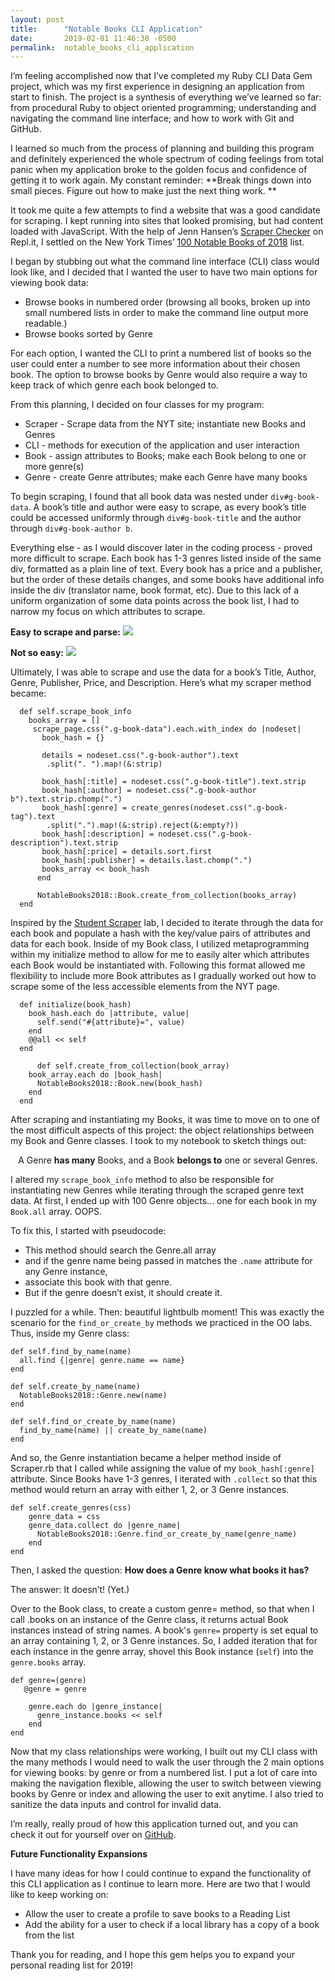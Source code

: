 ```yaml
---
layout: post
title:      "Notable Books CLI Application"
date:       2019-02-01 11:46:38 -0500
permalink:  notable_books_cli_application
---
```



I’m feeling accomplished now that I’ve completed my Ruby CLI Data Gem project, which was my first experience in designing an application from start to finish. The project is a synthesis of everything we’ve learned so far: from procedural Ruby to object oriented programming; understanding and navigating the command line interface; and how to work with Git and GitHub. 

I learned so much from the process of planning and building this program and definitely experienced the whole spectrum of coding feelings from total panic when my application broke to the golden focus and confidence of getting it to work again. My constant reminder: **Break things down into small pieces. Figure out how to make just the next thing work. **

It took me quite a few attempts to find a website that was a good candidate for scraping. I kept running into sites that looked promising, but had content loaded with JavaScript. With the help of Jenn Hansen’s [Scraper Checker](https://repl.it/@jenn_leigh_hansen/ScraperChecker?language=ruby) on Repl.it, I settled on the New York Times’ [100 Notable Books of 2018](https://www.nytimes.com/interactive/2018/11/19/books/review/100-notable-books.html) list. 

I began by stubbing out what the command line interface (CLI) class would look like, and I decided that I wanted the user to have two main options for viewing book data:

* Browse books in numbered order (browsing all books, broken up into small numbered lists in order to make the command line output more readable.)
* Browse books sorted by Genre

For each option, I wanted the CLI to print a numbered list of books so the user could enter a number to see more information about their chosen book. The option to browse books by Genre would also require a way to keep track of which genre each book belonged to. 

From this planning, I decided on four classes for my program: 

* Scraper - Scrape data from the NYT site; instantiate new Books and Genres
* CLI - methods for execution of the application and user interaction
* Book - assign attributes to Books; make each Book belong to one or more genre(s)
* Genre - create Genre attributes; make each Genre have many books

To begin scraping, I found that all book data was nested under `div#g-book-data`. A book’s title and author were easy to scrape, as every book’s title could be accessed uniformly through `div#g-book-title` and the author through `div#g-book-author b`.

Everything else - as I would discover later in the coding process -  proved more difficult to scrape. Each book has 1-3 genres listed inside of the same div, formatted as a plain line of text. Every book has a price and a publisher, but the order of these details changes, and some books have additional info inside the div (translator name, book format, etc). Due to this lack of a uniform organization of some data points across the book list, I had to narrow my focus on which attributes to scrape. 

**Easy to scrape and parse:**
![](https://drive.google.com/uc?export=view&id=1g73trR_KnHR0dTRKKjADExfUxUqGTYjS)


**Not so easy:**
![](https://drive.google.com/uc?export=view&id=15W2IQH8IWOpI9VLCUZ5_TPCua18_NIt0)

Ultimately, I was able to scrape and use the data for a book’s Title, Author, Genre, Publisher, Price, and Description. Here’s what my scraper method became: 

```
  def self.scrape_book_info
    books_array = []
     scrape_page.css(".g-book-data").each.with_index do |nodeset|
       book_hash = {}

       details = nodeset.css(".g-book-author").text
        .split(". ").map!(&:strip)
        
       book_hash[:title] = nodeset.css(".g-book-title").text.strip
       book_hash[:author] = nodeset.css(".g-book-author b").text.strip.chomp(".")
       book_hash[:genre] = create_genres(nodeset.css(".g-book-tag").text
        .split(".").map!(&:strip).reject(&:empty?))
       book_hash[:description] = nodeset.css(".g-book-description").text.strip
       book_hash[:price] = details.sort.first
       book_hash[:publisher] = details.last.chomp(".")
       books_array << book_hash
      end

      NotableBooks2018::Book.create_from_collection(books_array)
  end
```

Inspired by the [Student Scraper](https://github.com/norawolf/oo-student-scraper-online-web-pt-112618) lab, I decided to iterate through the data for each book and populate a hash with the key/value pairs of attributes and data for each book. Inside of my Book class, I utilized metaprogramming within my initialize method to allow for me to easily alter which attributes each Book would be instantiated with. Following this format allowed me flexibility to include more Book attributes as I gradually worked out how to scrape some of the less accessible elements from the NYT page. 

```
  def initialize(book_hash)
    book_hash.each do |attribute, value|
      self.send("#{attribute}=", value)
    end
    @@all << self
  end
	
	  def self.create_from_collection(book_array)
    book_array.each do |book_hash|
      NotableBooks2018::Book.new(book_hash)
    end
  end
```

After scraping and instantiating my Books, it was time to move on to one of the most difficult aspects of this project: the object relationships between my Book and Genre classes. I took to my notebook to sketch things out:

<center>A Genre <b>has many</b> Books, and a Book <b>belongs to</b> one or several Genres.</center>

I altered my `scrape_book_info` method to also be responsible for instantiating new Genres while iterating through the scraped genre text data. At first, I ended up with 100 Genre objects... one for each book in my `Book.all` array. OOPS.

To fix this, I started with pseudocode:

* This method should search the Genre.all array 
* and if the genre name being passed in matches the `.name` attribute for any Genre instance, 
* associate this book with that genre. 
* But if the genre doesn’t exist, it should create it.

I puzzled for a while. Then: beautiful lightbulb moment! This was exactly the scenario for the `find_or_create_by` methods we practiced in the OO labs. Thus, inside my Genre class:


```
def self.find_by_name(name)
  all.find {|genre| genre.name == name}
end

def self.create_by_name(name)
  NotableBooks2018::Genre.new(name)
end

def self.find_or_create_by_name(name)
  find_by_name(name) || create_by_name(name)
end
```


And so, the Genre instantiation became a helper method inside of Scraper.rb that I called while assigning the value of my `book_hash[:genre]` attribute. Since Books have 1-3 genres, I iterated with `.collect` so that this method would return an array with either 1, 2, or 3 Genre instances.

```
def self.create_genres(css)
    genre_data = css
    genre_data.collect do |genre_name|
      NotableBooks2018::Genre.find_or_create_by_name(genre_name)
    end
end
```

Then, I asked the question: <b>How does a Genre know what books it has?</b>

The answer: It doesn’t! (Yet.)

Over to the Book class, to create a custom genre= method, so that when I call .books on an instance of the Genre class, it returns actual Book instances instead of string names. A book's `genre=` property is set equal to an array containing 1, 2, or 3 Genre instances. So, I added iteration that for each instance in the genre array, shovel this Book instance (`self`) into the `genre.books` array.


```
def genre=(genre)
   @genre = genre
		 
    genre.each do |genre_instance|
      genre_instance.books << self
    end
end
```


Now that my class relationships were working, I built out my CLI class with the many methods I would need to walk the user through the 2 main options for viewing books: by genre or from a numbered list. I put a lot of care into making the navigation flexible, allowing the user to switch between viewing books by Genre or index and allowing the user to exit anytime. I also tried to sanitize the data inputs and control for invalid data. 

I’m really, really proud of how this application turned out, and you can check it out for yourself over on [GitHub](https://github.com/norawolf/notable_books_2018).

**Future Functionality Expansions**

I have many ideas for how I could continue to expand the functionality of this CLI application as I continue to learn more. Here are two that I would like to keep working on:

* Allow the user to create a profile to save books to a Reading List
* Add the ability for a user to check if a local library has a copy of a book from the list 

Thank you for reading, and I hope this gem helps you to expand your personal reading list for 2019!









